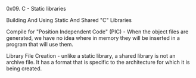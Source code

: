 0x09. C - Static libraries

Building And Using Static And Shared "C" Libraries

Compile for "Position Independent Code" (PIC) - When the object files are generated, we have no idea where in memory they will be inserted in a program that will use them.

Library File Creation - unlike a static library, a shared library is not an archive file. It has a format that is specific to the architecture for which it is being created.
